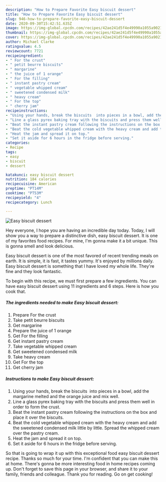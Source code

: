 ```yaml
---
description: "How to Prepare Favorite Easy biscuit dessert"
title: "How to Prepare Favorite Easy biscuit dessert"
slug: 946-how-to-prepare-favorite-easy-biscuit-dessert
date: 2020-09-30T15:42:51.635Z
image: https://img-global.cpcdn.com/recipes/42ae241d5f4e49990a1055a902179f99/751x532cq70/easy-biscuit-dessert-recipe-main-photo.jpg
thumbnail: https://img-global.cpcdn.com/recipes/42ae241d5f4e49990a1055a902179f99/751x532cq70/easy-biscuit-dessert-recipe-main-photo.jpg
cover: https://img-global.cpcdn.com/recipes/42ae241d5f4e49990a1055a902179f99/751x532cq70/easy-biscuit-dessert-recipe-main-photo.jpg
author: Michael Clarke
ratingvalue: 4.5
reviewcount: 7721
recipeingredient:
- " For the crust"
- " petit beurre biscuits"
- " margarine"
- " the juice of 1 orange"
- " For the filling"
- " instant pastry cream"
- " vegetable whipped cream"
- " sweetened condensed milk"
- " heavy cream"
- " For the top"
- " cherry jam"
recipeinstructions:
- "Using your hands, break the biscuits  into pieces in a bowl, add the margarine melted and the orange juice and mix well."
- "Line a glass pyrex baking tray with the biscuits and press them well in order to form the crust."
- "Beat the instant pastry cream following the instructions on the box and place it over the biscuits."
- "Beat the cold vegetable whipped cream with the heavy cream and add the sweetened condensed milk little by little. Spread the whipped cream over the pastry cream."
- "Heat the jam and spread it on top."
- "Set it aside for 6 hours in the fridge before serving."
categories:
- Recipe
tags:
- easy
- biscuit
- dessert

katakunci: easy biscuit dessert 
nutrition: 184 calories
recipecuisine: American
preptime: "PT14M"
cooktime: "PT53M"
recipeyield: "4"
recipecategory: Lunch

---
```



![Easy biscuit dessert](https://img-global.cpcdn.com/recipes/42ae241d5f4e49990a1055a902179f99/751x532cq70/easy-biscuit-dessert-recipe-main-photo.jpg)

Hey everyone, I hope you are having an incredible day today. Today, I will show you a way to prepare a distinctive dish, easy biscuit dessert. It is one of my favorites food recipes. For mine, I'm gonna make it a bit unique. This is gonna smell and look delicious.

Easy biscuit dessert is one of the most favored of recent trending meals on earth. It is simple, it is fast, it tastes yummy. It's enjoyed by millions daily. Easy biscuit dessert is something that I have loved my whole life. They're fine and they look fantastic.




To begin with this recipe, we must first prepare a few ingredients. You can have easy biscuit dessert using 11 ingredients and 6 steps. Here is how you cook that.

<!--inarticleads1-->

##### The ingredients needed to make Easy biscuit dessert:

1. Prepare  For the crust
1. Take  petit beurre biscuits
1. Get  margarine
1. Prepare  the juice of 1 orange
1. Get  For the filling
1. Get  instant pastry cream
1. Take  vegetable whipped cream
1. Get  sweetened condensed milk
1. Take  heavy cream
1. Get  For the top
1. Get  cherry jam




<!--inarticleads2-->

##### Instructions to make Easy biscuit dessert:

1. Using your hands, break the biscuits  into pieces in a bowl, add the margarine melted and the orange juice and mix well.
1. Line a glass pyrex baking tray with the biscuits and press them well in order to form the crust.
1. Beat the instant pastry cream following the instructions on the box and place it over the biscuits.
1. Beat the cold vegetable whipped cream with the heavy cream and add the sweetened condensed milk little by little. Spread the whipped cream over the pastry cream.
1. Heat the jam and spread it on top.
1. Set it aside for 6 hours in the fridge before serving.




So that is going to wrap it up with this exceptional food easy biscuit dessert recipe. Thanks so much for your time. I'm confident that you can make this at home. There's gonna be more interesting food in home recipes coming up. Don't forget to save this page in your browser, and share it to your family, friends and colleague. Thank you for reading. Go on get cooking!
